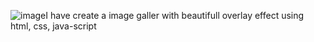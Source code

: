 ![image](https://github.com/user-attachments/assets/75aafcf3-92c6-461f-a441-e7bec62d48c5)I have create a image galler with beautifull overlay effect using html, css, java-script
